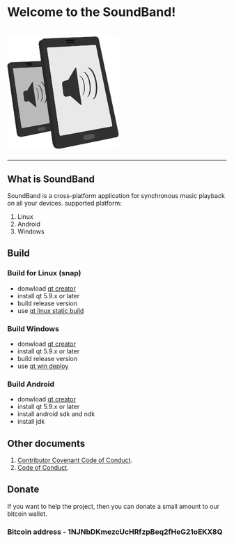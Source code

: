 # Welcome to the SoundBand!
# ![AlcoParty Logo](/resurses/icons/logo.png)

***************************
## What is SoundBand
SoundBand is a cross-platform application for synchronous music playback on all your devices.
supported platform: 
1. Linux
2. Android 
3. Windows 

## Build

### Build for Linux (snap)

* donwload [qt creator](https://www.qt.io/download-thank-you?os=linux)
* install qt 5.9.x or later
* build release version
* use [qt linux static build](https://github.com/EndrII/QtCrossPlatformBuildScript)


### Build Windows 
* donwload [qt creator](https://www.qt.io/download-thank-you?os=windows)
* install qt 5.9.x or later
* build release version
* use [qt win deploy](http://doc.qt.io/qt-5/windows-deployment.html)

### Build Android 
* donwload [qt creator](https://www.qt.io/download-thank-you?os=linux)
* install qt 5.9.x or later
* install android sdk and ndk
* install jdk

## Оther documents
	
1. [Contributor Covenant Code of Conduct](/doc/Contributor_Covenant_Code_of_Conduct.md).
2. [Code of Conduct](doc/Code_of_Conduct.md).

## Donate
If you want to help the project, then you can donate a small amount to our bitcoin wallet.

### Bitcoin address - 1NJNbDKmezcUcHRfzpBeq2fHeG21oEKX8Q
